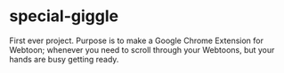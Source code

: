 # special-giggle
First ever project. Purpose is to make a Google Chrome Extension for Webtoon; whenever you need to scroll through your Webtoons, but your hands are busy getting ready. 
